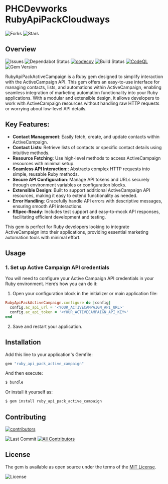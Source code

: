 # PHCDevworks RubyApiPackCloudways

![Forks](https://img.shields.io/github/forks/phcdevworks/ruby_api_pack_active_campaign.svg?style=social)
![Stars](https://img.shields.io/github/stars/phcdevworks/ruby_api_pack_active_campaign.svg?style=social)

## Overview

![Issues](https://img.shields.io/github/issues/phcdevworks/ruby_api_pack_active_campaign.svg)
![Dependabot Status](https://img.shields.io/badge/Dependabot-enabled-brightgreen.svg?logo=dependabot)
[![codecov](https://codecov.io/gh/phcdevworks/ruby_api_pack_active_campaign/graph/badge.svg?token=QatALQbsJ5)](https://codecov.io/gh/phcdevworks/ruby_api_pack_active_campaign)
![Build Status](https://github.com/phcdevworks/ruby_api_pack_active_campaign/actions/workflows/test.yml/badge.svg)
[![CodeQL](https://github.com/phcdevworks/ruby_api_pack_active_campaign/actions/workflows/github-code-scanning/codeql/badge.svg)](https://github.com/phcdevworks/ruby_api_pack_active_campaign/actions/workflows/github-code-scanning/codeql)
![Gem Version](https://img.shields.io/gem/v/ruby_api_pack_active_campaign.svg)

RubyApiPackActiveCampaign is a Ruby gem designed to simplify interaction with the ActiveCampaign API. This gem offers an easy-to-use interface for managing contacts, lists, and automations within ActiveCampaign, enabling seamless integration of marketing automation functionality into your Ruby applications. With a modular and extensible design, it allows developers to work with ActiveCampaign resources without handling raw HTTP requests or worrying about low-level API details.

## Key Features:

- **Contact Management**: Easily fetch, create, and update contacts within ActiveCampaign.
- **Contact Lists**: Retrieve lists of contacts or specific contact details using intuitive methods.
- **Resource Fetching**: Use high-level methods to access ActiveCampaign resources with minimal setup.
- **Seamless API Interaction:**: Abstracts complex HTTP requests into simple, reusable Ruby methods.
- **Secure API Configuration**: Manage API tokens and URLs securely through environment variables or configuration blocks.
- **Extensible Design**: Built to support additional ActiveCampaign API resources, making it easy to extend functionality as needed.
- **Error Handling**: Gracefully handle API errors with descriptive messages, ensuring smooth API interactions.
- **RSpec-Ready**: Includes test support and easy-to-mock API responses, facilitating efficient development and testing.

This gem is perfect for Ruby developers looking to integrate ActiveCampaign into their applications, providing essential marketing automation tools with minimal effort.

## Usage

### 1. Set up Active Campaign API credentials

You will need to configure your Active Campaign API credentials in your Ruby environment. Here’s how you can do it:

1. Open your configuration block in the initializer or main application file:

```ruby
RubyApiPackActiveCampaign.configure do |config|
  config.ac_api_url = '<YOUR_ACTIVECAMPAIGN_API_URL>'
  config.ac_api_token = '<YOUR_ACTIVECAMPAIGN_API_KEY>'
end
```

2. Save and restart your application.

## Installation
  
Add this line to your application's Gemfile:

```ruby
gem "ruby_api_pack_active_campaign"
```

And then execute:
```bash
$ bundle
```

Or install it yourself as:
```bash
$ gem install ruby_api_pack_active_campaign
```

## Contributing

[![contributors](https://contributors-img.web.app/image?repo=phcdevworks/ruby_api_pack_active_campaign)](https://github.com/phcdevworks/ruby_api_pack_active_campaign/graphs/contributors)
  
![Last Commit](https://img.shields.io/github/last-commit/phcdevworks/ruby_api_pack_active_campaign.svg)
[![All Contributors](https://img.shields.io/badge/all_contributors-1-orange.svg?style=flat-square)](#contributors-)

## License

The gem is available as open source under the terms of the [MIT License](https://opensource.org/licenses/MIT).
  
![License](https://img.shields.io/github/license/phcdevworks/ruby_api_pack_active_campaign.svg)
